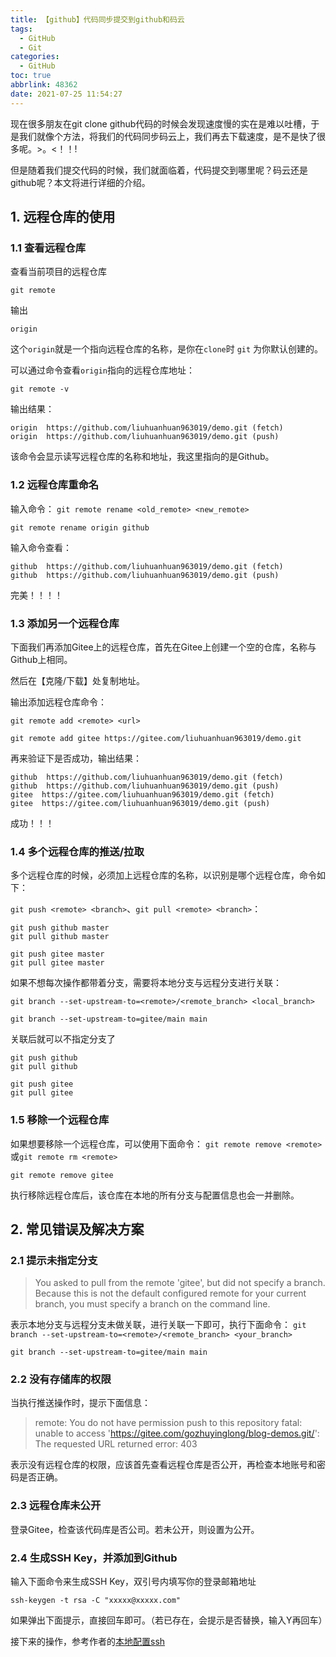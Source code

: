 ```yaml
---
title: 【github】代码同步提交到github和码云
tags:
  - GitHub
  - Git
categories:
  - GitHub
toc: true
abbrlink: 48362
date: 2021-07-25 11:54:27
---
```




现在很多朋友在git clone  github代码的时候会发现速度慢的实在是难以吐槽，于是我们就像个方法，将我们的代码同步码云上，我们再去下载速度，是不是快了很多呢。>。<！！!

但是随着我们提交代码的时候，我们就面临着，代码提交到哪里呢？码云还是github呢？本文将进行详细的介绍。

<!--more-->

## 1. 远程仓库的使用

### 1.1 查看远程仓库

查看当前项目的远程仓库

~~~shell
git remote
~~~

输出

~~~shell
origin
~~~

这个`origin`就是一个指向远程仓库的名称，是你在`clone`时 `git` 为你默认创建的。

可以通过命令查看`origin`指向的远程仓库地址：

~~~shell
git remote -v
~~~

输出结果：

~~~shell
origin  https://github.com/liuhuanhuan963019/demo.git (fetch)
origin  https://github.com/liuhuanhuan963019/demo.git (push)
~~~

该命令会显示读写远程仓库的名称和地址，我这里指向的是Github。

### 1.2 远程仓库重命名

输入命令：
`git remote rename <old_remote> <new_remote>`

~~~shell 
git remote rename origin github
~~~

输入命令查看：

~~~shell
github  https://github.com/liuhuanhuan963019/demo.git (fetch)
github  https://github.com/liuhuanhuan963019/demo.git (push)
~~~

完美！！！！

### 1.3 添加另一个远程仓库

下面我们再添加Gitee上的远程仓库，首先在Gitee上创建一个空的仓库，名称与Github上相同。

然后在【克隆/下载】处复制地址。

输出添加远程仓库命令：

`git remote add <remote> <url>`

~~~shell
git remote add gitee https://gitee.com/liuhuanhuan963019/demo.git 
~~~

再来验证下是否成功，输出结果：

~~~shell
github  https://github.com/liuhuanhuan963019/demo.git (fetch)
github  https://github.com/liuhuanhuan963019/demo.git (push)
gitee  https://gitee.com/liuhuanhuan963019/demo.git (fetch)
gitee  https://gitee.com/liuhuanhuan963019/demo.git (push)
~~~

成功！！！

### 1.4 多个远程仓库的推送/拉取

多个远程仓库的时候，必须加上远程仓库的名称，以识别是哪个远程仓库，命令如下：

`git push <remote> <branch>`、`git pull <remote> <branch>`：

~~~shell
git push github master
git pull github master

git push gitee master
git pull gitee master
~~~

如果不想每次操作都带着分支，需要将本地分支与远程分支进行关联：

`git branch --set-upstream-to=<remote>/<remote_branch> <local_branch>`

~~~shell
git branch --set-upstream-to=gitee/main main
~~~

关联后就可以不指定分支了

~~~shell
git push github
git pull github

git push gitee
git pull gitee
~~~

### 1.5 移除一个远程仓库

如果想要移除一个远程仓库，可以使用下面命令：
`git remote remove <remote>`或`git remote rm <remote>`

~~~shell
git remote remove gitee
~~~

执行移除远程仓库后，该仓库在本地的所有分支与配置信息也会一并删除。

## 2. 常见错误及解决方案

### 2.1 提示未指定分支

> You asked to pull from the remote 'gitee', but did not specify
> a branch. Because this is not the default configured remote
> for your current branch, you must specify a branch on the command line.

表示本地分支与远程分支未做关联，进行关联一下即可，执行下面命令：
`git branch --set-upstream-to=<remote>/<remote_branch> <your_branch>`

~~~shell
git branch --set-upstream-to=gitee/main main
~~~

### 2.2 没有存储库的权限

当执行推送操作时，提示下面信息：

> remote: You do not have permission push to this repository
> fatal: unable to access 'https://gitee.com/gozhuyinglong/blog-demos.git/': The requested URL returned error: 403

表示没有远程仓库的权限，应该首先查看远程仓库是否公开，再检查本地账号和密码是否正确。

### 2.3 远程仓库未公开

登录Gitee，检查该代码库是否公司。若未公开，则设置为公开。

### 2.4 生成SSH Key，并添加到Github

输入下面命令来生成SSH Key，双引号内填写你的登录邮箱地址

~~~shell
ssh-keygen -t rsa -C "xxxxx@xxxxx.com" 
~~~

如果弹出下面提示，直接回车即可。（若已存在，会提示是否替换，输入Y再回车）

接下来的操作，参考作者的[本地配置ssh](https://blog.csdn.net/qq_38140292/article/details/110730314)
